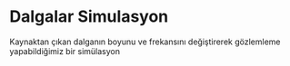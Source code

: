 # Dalgalar Simulasyon
 Kaynaktan çıkan dalganın boyunu ve frekansını değiştirerek gözlemleme yapabildiğimiz bir simülasyon
